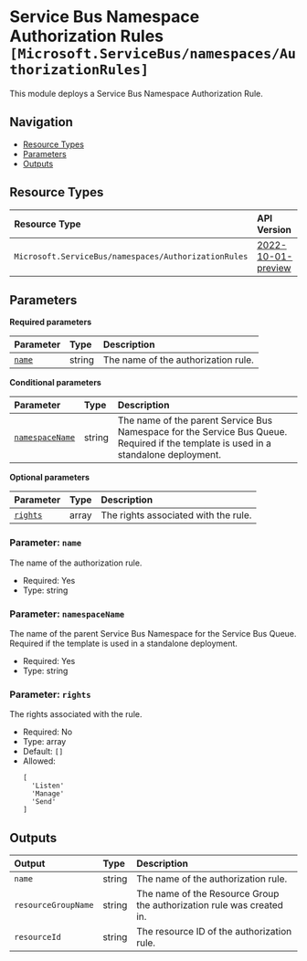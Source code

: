 # Service Bus Namespace Authorization Rules `[Microsoft.ServiceBus/namespaces/AuthorizationRules]`

This module deploys a Service Bus Namespace Authorization Rule.

## Navigation

- [Resource Types](#Resource-Types)
- [Parameters](#Parameters)
- [Outputs](#Outputs)

## Resource Types

| Resource Type | API Version |
| :-- | :-- |
| `Microsoft.ServiceBus/namespaces/AuthorizationRules` | [2022-10-01-preview](https://learn.microsoft.com/en-us/azure/templates/Microsoft.ServiceBus/2022-10-01-preview/namespaces/AuthorizationRules) |

## Parameters

**Required parameters**

| Parameter | Type | Description |
| :-- | :-- | :-- |
| [`name`](#parameter-name) | string | The name of the authorization rule. |

**Conditional parameters**

| Parameter | Type | Description |
| :-- | :-- | :-- |
| [`namespaceName`](#parameter-namespacename) | string | The name of the parent Service Bus Namespace for the Service Bus Queue. Required if the template is used in a standalone deployment. |

**Optional parameters**

| Parameter | Type | Description |
| :-- | :-- | :-- |
| [`rights`](#parameter-rights) | array | The rights associated with the rule. |

### Parameter: `name`

The name of the authorization rule.

- Required: Yes
- Type: string

### Parameter: `namespaceName`

The name of the parent Service Bus Namespace for the Service Bus Queue. Required if the template is used in a standalone deployment.

- Required: Yes
- Type: string

### Parameter: `rights`

The rights associated with the rule.

- Required: No
- Type: array
- Default: `[]`
- Allowed:
  ```Bicep
  [
    'Listen'
    'Manage'
    'Send'
  ]
  ```

## Outputs

| Output | Type | Description |
| :-- | :-- | :-- |
| `name` | string | The name of the authorization rule. |
| `resourceGroupName` | string | The name of the Resource Group the authorization rule was created in. |
| `resourceId` | string | The resource ID of the authorization rule. |
